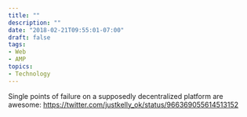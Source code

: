 ```yaml
---
title: ""
description: ""
date: "2018-02-21T09:55:01-07:00"
draft: false
tags:
- Web
- AMP
topics:
- Technology
---
```


Single points of failure on a supposedly decentralized platform are awesome: https://twitter.com/justkelly_ok/status/966369055614513152